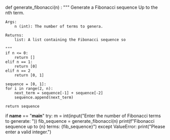 def generate_fibonacci(n) :
    """
    Generate a Fibonacci  sequence  Up to  the nth term.
    
    Args:
        n (int): The number of terms to genera.
       
    Returns:
        list: A list containing the Fibonacci sequence so

    """
    if n <= 0:
        return []
    elif n == 1:
        return [0]
    elif n == 2
        return [0, 1]
    
    sequence = [0, 1]:
    for i in range(2, n):
        next_term = sequence[-1] + sequence[-2]
        sequence.append(next_term)
    
    return sequence 

if __name__ == "__main__"
    try:
        m = int(input("Enter the number of Fibonacci terms to generate: "))
        fib_sequence = generate_fibonacci(n)
        print(f"Fibonacci sequence up to {n} terms: {fib_sequence}")
    except ValueError:
        print("Please enter a valid integer.")
